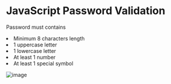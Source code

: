 # JavaScript Password Validation
<p>Password must contains</p>
                <li>
                    <i class="fa-solid fa-circle"></i>
                    <span>Minimum 8 characters length</span>
                </li>
                <li>
                    <i class="fa-solid fa-circle"></i>
                    <span>1 uppercase letter</span>
                </li>
                <li>
                    <i class="fa-solid fa-circle"></i>
                    <span>1 lowercase letter</span>
                </li>
                <li>
                    <i class="fa-solid fa-circle"></i>
                    <span>At least 1 number</span>
                </li>
                <li>
                    <i class="fa-solid fa-circle"></i>
                    <span>At least 1 special symbol</span>
                </li>

![image](https://github.com/mt057/Password-Validation/assets/82698555/5bb565f0-7f3f-4108-b3cf-c5e1ffc947c4)

            
